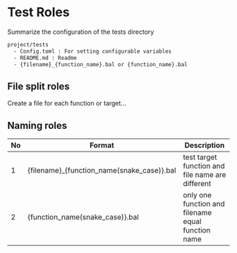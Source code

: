 # Test Roles

Summarize the configuration of the tests directory

```bash
project/tests
  - Config.toml : For setting configurable variables
  - README.md : Readme
  - {filename}_{function_name}.bal or {function_name}.bal
```

## File split roles

Create a file for each function or target...

## Naming roles

| No  | Format                                      | Description                                        |
| --- | ------------------------------------------- | -------------------------------------------------- |
| 1   | {filename}\_{function_name(snake_case)}.bal | test target function and file name are different   |
| 2   | {function_name(snake_case)}.bal             | only one function and filename equal function name |
